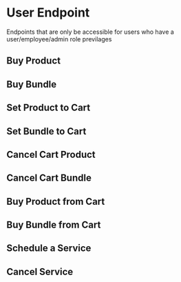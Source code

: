 # User Endpoint
Endpoints that are only be accessible for users
who have a user/employee/admin role previlages


## Buy Product

## Buy Bundle






## Set Product to Cart

## Set Bundle to Cart

## Cancel Cart Product 

## Cancel Cart Bundle 



## Buy Product from Cart

## Buy Bundle from Cart



## Schedule a Service

## Cancel Service
